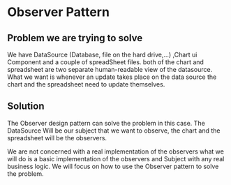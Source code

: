 # Observer Pattern

## Problem we are trying to solve

We have DataSource (Database, file on the hard drive,...) ,Chart ui Component
and a couple of spreadSheet files. both of the chart and spreadsheet are two
separate human-readable view of the datasource.
What we want is whenever an update takes place on the data source the chart and
the spreadsheet need to update themselves.

## Solution

The Observer design pattern can solve the problem in this case.
The DataSource Will be our subject that we want to observe, the chart
and the spreadsheet will be the observers.

We are not concerned with a real implementation of the observers what we will
do is a basic implementation of the observers and Subject with any real business
logic. We will focus on how to use the Observer pattern to solve the problem.
